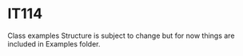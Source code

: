 # IT114
Class examples
Structure is subject to change but for now things are included in Examples folder.
